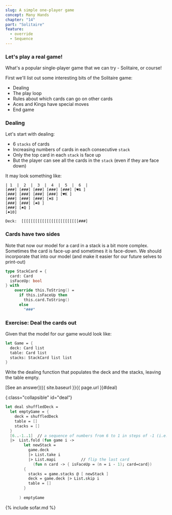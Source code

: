 ```yaml
---
slug: A simple one-player game
concept: Many Hands
chapter: "14"
part: "Solitaire"
feature: 
  - override
  - Sequence
---
```


### Let's play a real game!

What's a popular single-player game that we can try - Solitaire, or course!

First we'll list out some interesting bits of the Solitaire game:
- Dealing
- The play loop
- Rules about which cards can go on other cards
- Aces and Kings have special moves
- End game

### Dealing
Let's start with dealing:
  - 6 `stacks` of cards
  - Increasing numbers of cards in each consecutive `stack`
  - Only the top card in each `stack` is face up
  - But the player can see all the cards in the `stack` (even if they are face down)

It may look something like:
```
| 1  |  2  |  3  |  4  |  5  |  6  |
[###] [###] [###] [###] [###] [♥A ]
[###] [###] [###] [###] [♥K ]     
[###] [###] [###] [♦8 ]          
[###] [###] [♠8 ]               
[###] [♠Q ]                    
[♠10]                         

Deck:  [[[[[[[[[[[[[[[[[[[[[[[[[###]
```
### Cards have two sides

Note that now our model for a card in a stack is a bit more complex.  Sometimes the card is face-up and sometimes it is face-down.  We should incorporate that into our model (and make it easier for our future selves to print-out)
```fsharp
type StackCard = {
  card: Card
  isFaceUp: bool
} with 
    override this.ToString() =
      if this.isFaceUp then
        this.card.ToString()
      else 
        "###"
```


### Exercise: Deal the cards out

Given that the model for our game would look like:
```fsharp
let Game = {
  deck: Card list
  table: Card list
  stacks: StackCard list list
}
```

Write the dealing function that populates the deck and the stacks, leaving the table empty.

[See an answer]({{ site.baseurl }}{{ page.url }}#deal)

{:class="collapsible" id="deal"}
```fsharp
let deal shuffledDeck = 
  let emptyGame = {
    deck = shuffledDeck
    table = []
    stacks = []
  }
  [6..-1..1]  // a sequence of numbers from 6 to 1 in steps of -1 (i.e. backwards)
  |>  List.fold (fun game i -> 
        let newStack = 
          game.deck 
          |> List.take i                        
          |> List.mapi           // flip the last card
            (fun n card -> { isFaceUp = (n = i - 1); card=card}) 
        {
          stacks = game.stacks @ [ newStack ]
          deck = game.deck |> List.skip i
          table = []
        }
      
      ) emptyGame

``` 

{% include sofar.md %}

